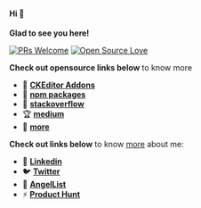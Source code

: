 #### Hi 👋

**Glad to see you here!**


[![PRs Welcome](https://img.shields.io/badge/PRs-welcome-brightgreen.svg?style=flat&logo=github)](https://github.com/anishmprasad) [![Open Source Love](https://badges.frapsoft.com/os/v2/open-source.svg?v=103)](https://github.com/anishmprasad)


**Check out opensource links below** to know more

 - :toolbox: **[CKEditor Addons](https://ckeditor.com/cke4/addon/MathEx)**
 - :electric_plug: **[npm packages](https://www.npmjs.com/~anishmprasad)**
 - :thread: **[stackoverflow](https://stackoverflow.com/users/2706355/anish-m-prasad)**
 - :trophy: **[medium](https://medium.com/@anish.m.prasad)**
 - :unicorn: **[more](https://github.com/anishmprasad)**


**Check out links below** to know [more](https://anishmprasad.com) about me:

 - :link: **[Linkedin](https://www.linkedin.com/in/anishmprasad/)**
 - :bird: **[Twitter](https://twitter.com/AnishMPrasad)**
 - :link: **[AngelList](https://angel.co/u/anish_m_prasad)**
 - ⚡ **[Product Hunt](https://www.producthunt.com/@anish_m_prasad1)**




<!--
**anishmprasad/anishmprasad** is a ✨ _special_ ✨ repository because its `README.md` (this file) appears on your GitHub profile.

Here are some ideas to get you started:

- 🔭 I’m currently working on ...
- 🌱 I’m currently learning ...
- 👯 I’m looking to collaborate on ...
- 🤔 I’m looking for help with ...
- 💬 Ask me about ...
- 📫 How to reach me: ...
- 😄 Pronouns: ...
- ⚡ Fun fact: ...
-->
